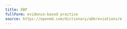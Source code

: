 ```yaml
---
title: EBP
fullForm: evidence-based practice
source: https://openmd.com/dictionary/abbreviations/e
---
```

